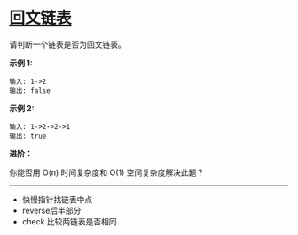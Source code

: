 # [ 回文链表](https://leetcode-cn.com/problems/palindrome-linked-list/)

请判断一个链表是否为回文链表。

**示例 1:**

```
输入: 1->2
输出: false
```

**示例 2:**

```
输入: 1->2->2->1
输出: true
```

 **进阶：**

你能否用 O(n) 时间复杂度和 O(1) 空间复杂度解决此题？ 

---

* 快慢指针找链表中点
* reverse后半部分
* check 比较两链表是否相同